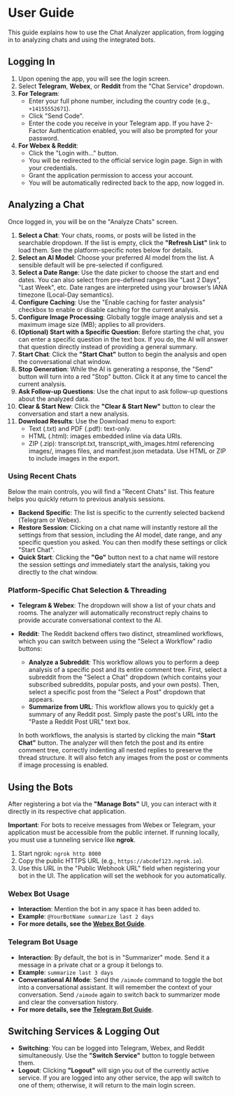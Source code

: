 # User Guide

This guide explains how to use the Chat Analyzer application, from logging in to analyzing chats and using the integrated bots.

## Logging In

1.  Upon opening the app, you will see the login screen.
2.  Select **Telegram**, **Webex**, or **Reddit** from the "Chat Service" dropdown.
3.  **For Telegram**:
    -   Enter your full phone number, including the country code (e.g., `+14155552671`).
    -   Click "Send Code".
    -   Enter the code you receive in your Telegram app. If you have 2-Factor Authentication enabled, you will also be prompted for your password.
4.  **For Webex & Reddit**:
    -   Click the "Login with..." button.
    -   You will be redirected to the official service login page. Sign in with your credentials.
    -   Grant the application permission to access your account.
    -   You will be automatically redirected back to the app, now logged in.

## Analyzing a Chat

Once logged in, you will be on the "Analyze Chats" screen.

1.  **Select a Chat**: Your chats, rooms, or posts will be listed in the searchable dropdown. If the list is empty, click the **"Refresh List"** link to load them. See the platform-specific notes below for details.
2.  **Select an AI Model**: Choose your preferred AI model from the list. A sensible default will be pre-selected if configured.
3.  **Select a Date Range**: Use the date picker to choose the start and end dates. You can also select from pre-defined ranges like "Last 2 Days", "Last Week", etc. Date ranges are interpreted using your browser’s IANA timezone (Local-Day semantics).
4.  **Configure Caching**: Use the "Enable caching for faster analysis" checkbox to enable or disable caching for the current analysis.
5.  **Configure Image Processing**: Globally toggle image analysis and set a maximum image size (MB); applies to all providers.
6.  **(Optional) Start with a Specific Question**: Before starting the chat, you can enter a specific question in the text box. If you do, the AI will answer that question directly instead of providing a general summary.
7.  **Start Chat**: Click the **"Start Chat"** button to begin the analysis and open the conversational chat window.
8.  **Stop Generation**: While the AI is generating a response, the "Send" button will turn into a red "Stop" button. Click it at any time to cancel the current analysis.
9.  **Ask Follow-up Questions**: Use the chat input to ask follow-up questions about the analyzed data.
10. **Clear & Start New**: Click the **"Clear & Start New"** button to clear the conversation and start a new analysis.
11. **Download Results**: Use the Download menu to export:
    - Text (.txt) and PDF (.pdf): text-only.
    - HTML (.html): images embedded inline via data URIs.
    - ZIP (.zip): transcript.txt, transcript_with_images.html referencing images/, images files, and manifest.json metadata.
    Use HTML or ZIP to include images in the export.

### Using Recent Chats

Below the main controls, you will find a "Recent Chats" list. This feature helps you quickly return to previous analysis sessions.

-   **Backend Specific**: The list is specific to the currently selected backend (Telegram or Webex).
-   **Restore Session**: Clicking on a chat name will instantly restore all the settings from that session, including the AI model, date range, and any specific question you asked. You can then modify these settings or click "Start Chat".
-   **Quick Start**: Clicking the **"Go"** button next to a chat name will restore the session settings *and* immediately start the analysis, taking you directly to the chat window.

### Platform-Specific Chat Selection & Threading

-   **Telegram & Webex**: The dropdown will show a list of your chats and rooms. The analyzer will automatically reconstruct reply chains to provide accurate conversational context to the AI.
-   **Reddit**: The Reddit backend offers two distinct, streamlined workflows, which you can switch between using the "Select a Workflow" radio buttons:
    -   **Analyze a Subreddit**: This workflow allows you to perform a deep analysis of a specific post and its entire comment tree. First, select a subreddit from the "Select a Chat" dropdown (which contains your subscribed subreddits, popular posts, and your own posts). Then, select a specific post from the "Select a Post" dropdown that appears.
    -   **Summarize from URL**: This workflow allows you to quickly get a summary of any Reddit post. Simply paste the post's URL into the "Paste a Reddit Post URL" text box.
    
    In both workflows, the analysis is started by clicking the main **"Start Chat"** button. The analyzer will then fetch the post and its entire comment tree, correctly indenting all nested replies to preserve the thread structure. It will also fetch any images from the post or comments if image processing is enabled.

## Using the Bots

After registering a bot via the **"Manage Bots"** UI, you can interact with it directly in its respective chat application.

**Important**: For bots to receive messages from Webex or Telegram, your application must be accessible from the public internet. If running locally, you must use a tunneling service like **ngrok**.
1.  Start ngrok: `ngrok http 8000`
2.  Copy the public HTTPS URL (e.g., `https://abcdef123.ngrok.io`).
3.  Use this URL in the "Public Webhook URL" field when registering your bot in the UI. The application will set the webhook for you automatically.

### Webex Bot Usage
-   **Interaction**: Mention the bot in any space it has been added to.
-   **Example**: `@YourBotName summarize last 2 days`
-   **For more details, see the [Webex Bot Guide](webex_bot_guide.md)**.

### Telegram Bot Usage
-   **Interaction**: By default, the bot is in "Summarizer" mode. Send it a message in a private chat or a group it belongs to.
-   **Example**: `summarize last 3 days`
-   **Conversational AI Mode**: Send the `/aimode` command to toggle the bot into a conversational assistant. It will remember the context of your conversation. Send `/aimode` again to switch back to summarizer mode and clear the conversation history.
-   **For more details, see the [Telegram Bot Guide](telegram_bot_guide.md)**.

## Switching Services & Logging Out

-   **Switching**: You can be logged into Telegram, Webex, and Reddit simultaneously. Use the **"Switch Service"** button to toggle between them.
-   **Logout**: Clicking **"Logout"** will sign you out of the currently active service. If you are logged into any other service, the app will switch to one of them; otherwise, it will return to the main login screen.
